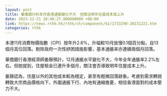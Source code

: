 ```yaml
---
layout: post
title: 華僑銀行料本月香港通脹變化不大　但關注明年住屋成本或上升
date: 2023-12-21 18:48:27.000000000 +08:00
link: https://news.rthk.hk/rthk/ch/component/k2/1733290-20231221.htm
categories: rthk
---
```


本港11月消費物價指數（CPI）按年升2.6%，升幅較10月放慢0.1個百分點，自13個月高位回落。剔除政府一次性紓困措施影響，基本通脹率亦連續兩個月回落。

華僑銀行香港經濟師姜靜預計，12月通脹水平變化不大，今年全年通脹率2.2%左右。但她提到，住屋租金已連升多個月，關注會否導致明年住屋成本上升。

姜靜認為，住屋以外的其他成本較為穩定，甚至有輕微回落跡象。考慮到需求轉弱轉致大宗商品價格向下，外圍通脹下行、內地有通縮擔憂，相信香港面對的成本壓力不大。
